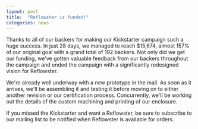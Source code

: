 ```yaml
---
layout: post
title:  "Reflowster is funded!"
categories: news
---
```


Thanks to all of our backers for making our Kickstarter campaign such a huge success. In just 28 days,
we managed to reach $15,674, almost 157% of our original goal with a grand total of 192 backers.
Not only did we get our funding, we've gotten valuable feedback from our backers throughout the campaign and ended the campaign with a significantly
redesigned vision for Reflowster.

<!--more-->

We're already well underway with a new prototype in the mail. As soon as it arrives, we'll be assembling it and testing it before moving on to either
another revision or our certification process. Concurrently, we'll be working out the details of the custom machining and printing of our enclosure.

If you missed the Kickstarter and want a Reflowster, be sure to subscribe to our mailing list to be notified when Reflowster is available for orders.